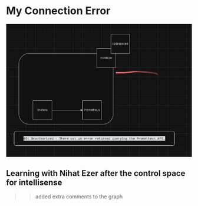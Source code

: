 # My Connection Error

![Connection Error Graph](05_A_connectionerror.png)

## Learning with Nihat Ezer after the control space for intellisense

>> added extra comments to the graph